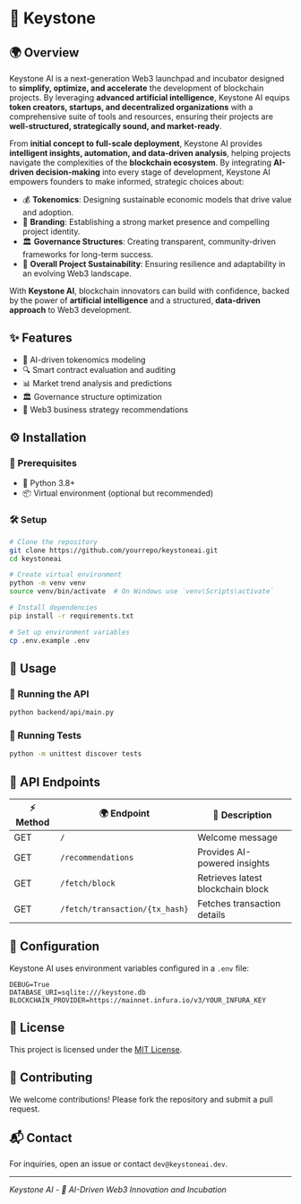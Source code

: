 # 🚀 Keystone

## 🌍 Overview
Keystone AI is a next-generation Web3 launchpad and incubator designed to **simplify, optimize, and accelerate** the development of blockchain projects. By leveraging **advanced artificial intelligence**, Keystone AI equips **token creators, startups, and decentralized organizations** with a comprehensive suite of tools and resources, ensuring their projects are **well-structured, strategically sound, and market-ready**.  

From **initial concept to full-scale deployment**, Keystone AI provides **intelligent insights, automation, and data-driven analysis**, helping projects navigate the complexities of the **blockchain ecosystem**. By integrating **AI-driven decision-making** into every stage of development, Keystone AI empowers founders to make informed, strategic choices about:

- 💰 **Tokenomics**: Designing sustainable economic models that drive value and adoption.
- 🎨 **Branding**: Establishing a strong market presence and compelling project identity.
- 🏛️ **Governance Structures**: Creating transparent, community-driven frameworks for long-term success.
- 🌱 **Overall Project Sustainability**: Ensuring resilience and adaptability in an evolving Web3 landscape.

With **Keystone AI**, blockchain innovators can build with confidence, backed by the power of **artificial intelligence** and a structured, **data-driven approach** to Web3 development.

## ✨ Features
- 🤖 AI-driven tokenomics modeling
- 🔍 Smart contract evaluation and auditing
- 📊 Market trend analysis and predictions
- 🏛️ Governance structure optimization
- 🚀 Web3 business strategy recommendations

## ⚙️ Installation

### 📌 Prerequisites
- 🐍 Python 3.8+
- 📦 Virtual environment (optional but recommended)

### 🛠️ Setup
```bash
# Clone the repository
git clone https://github.com/yourrepo/keystoneai.git
cd keystoneai

# Create virtual environment
python -m venv venv
source venv/bin/activate  # On Windows use `venv\Scripts\activate`

# Install dependencies
pip install -r requirements.txt

# Set up environment variables
cp .env.example .env
```

## 🚀 Usage
### 🏃 Running the API
```bash
python backend/api/main.py
```

### 🧪 Running Tests
```bash
python -m unittest discover tests
```

## 🔗 API Endpoints
| ⚡ Method | 🌍 Endpoint | 📖 Description |
|--------|---------|-------------|
| GET | `/` | Welcome message |
| GET | `/recommendations` | Provides AI-powered insights |
| GET | `/fetch/block` | Retrieves latest blockchain block |
| GET | `/fetch/transaction/{tx_hash}` | Fetches transaction details |

## 🔧 Configuration
Keystone AI uses environment variables configured in a `.env` file:
```env
DEBUG=True
DATABASE_URI=sqlite:///keystone.db
BLOCKCHAIN_PROVIDER=https://mainnet.infura.io/v3/YOUR_INFURA_KEY
```

## 📜 License
This project is licensed under the [MIT License](LICENSE).

## 🤝 Contributing
We welcome contributions! Please fork the repository and submit a pull request.

## 📬 Contact
For inquiries, open an issue or contact `dev@keystoneai.dev`.

---
_Keystone AI - 🚀 AI-Driven Web3 Innovation and Incubation_
